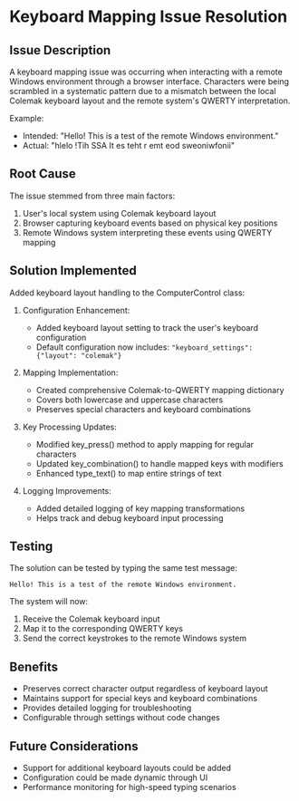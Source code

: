 # Keyboard Mapping Issue Resolution

## Issue Description
A keyboard mapping issue was occurring when interacting with a remote Windows environment through a browser interface. Characters were being scrambled in a systematic pattern due to a mismatch between the local Colemak keyboard layout and the remote system's QWERTY interpretation.

Example:
- Intended: "Hello! This is a test of the remote Windows environment."
- Actual: "hlelo !Tih SSA It es teht r emt eod sweoniwfonii"

## Root Cause
The issue stemmed from three main factors:
1. User's local system using Colemak keyboard layout
2. Browser capturing keyboard events based on physical key positions
3. Remote Windows system interpreting these events using QWERTY mapping

## Solution Implemented
Added keyboard layout handling to the ComputerControl class:

1. Configuration Enhancement:
   - Added keyboard layout setting to track the user's keyboard configuration
   - Default configuration now includes: `"keyboard_settings": {"layout": "colemak"}`

2. Mapping Implementation:
   - Created comprehensive Colemak-to-QWERTY mapping dictionary
   - Covers both lowercase and uppercase characters
   - Preserves special characters and keyboard combinations

3. Key Processing Updates:
   - Modified key_press() method to apply mapping for regular characters
   - Updated key_combination() to handle mapped keys with modifiers
   - Enhanced type_text() to map entire strings of text

4. Logging Improvements:
   - Added detailed logging of key mapping transformations
   - Helps track and debug keyboard input processing

## Testing
The solution can be tested by typing the same test message:
```
Hello! This is a test of the remote Windows environment.
```

The system will now:
1. Receive the Colemak keyboard input
2. Map it to the corresponding QWERTY keys
3. Send the correct keystrokes to the remote Windows system

## Benefits
- Preserves correct character output regardless of keyboard layout
- Maintains support for special keys and keyboard combinations
- Provides detailed logging for troubleshooting
- Configurable through settings without code changes

## Future Considerations
- Support for additional keyboard layouts could be added
- Configuration could be made dynamic through UI
- Performance monitoring for high-speed typing scenarios
